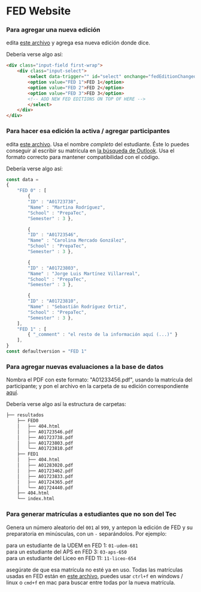 # FED Website

### Para agregar una nueva edición
edita [este archivo](resultados/index.html#L36) y agrega esa nueva edición donde dice. 

Debería verse algo así:

```html
<div class="input-field first-wrap">
    <div class="input-select">
        <select data-trigger="" id="select" onchange="fedEditionChanged()">
        <option value="FED 1">FED 1</option>
        <option value="FED 2">FED 2</option>
        <option value="FED 3">FED 3</option>
        <!-- ADD NEW FED EDITIONS ON TOP OF HERE -->
        </select>
    </div>
</div>
```

### Para hacer esa edición la activa / agregar participantes
edita [este archivo](js/data.js). Usa el nombre *completo* del estudiante. Éste lo puedes conseguir al escribir su matrícula en [la búsqueda de Outlook](https://outlook.office365.com/people/). Usa el formato correcto para mantener compatibilidad con el código.

Debería verse algo así:

```JavaScript
const data = 
{
    "FED 0" : [
        { 
        "ID" : "A01723738", 
        "Name" : "Martina Rodríguez",
        "School" : "PrepaTec",
        "Semester" : 3 },

        { 
        "ID" : "A01723546",
        "Name" : "Carolina Mercado González",
        "School" : "PrepaTec",
        "Semester" : 3 },

        {
        "ID" : "A01723803",
        "Name" : "Jorge Luis Martínez Villarreal",
        "School" : "PrepaTec",
        "Semester" : 3 },

        { 
        "ID" : "A01723810",
        "Name" : "Sebastián Rodríguez Ortiz",
        "School" : "PrepaTec",
        "Semester" : 3 },
    ],
    "FED 1" : [
        { "_comment" : "el resto de la información aquí (...)" }
    ],
}
const defaultversion = "FED 1"
```

### Para agregar nuevas evaluaciones a la base de datos
Nombra el PDF con este formato: "A01233456.pdf", usando la matrícula del participante; y pon el archivo en la carpeta de su edición correspondiente [aquí](resultados/). 

Debería verse algo así la estructura de carpetas:

```BASH
├── resultados
    ├── FED0
    │   ├── 404.html
    │   ├── A01723546.pdf
    │   ├── A01723738.pdf
    │   ├── A01723803.pdf
    │   └── A01723810.pdf
    ├── FED1
    │   ├── 404.html
    │   ├── A01283020.pdf
    │   ├── A01723462.pdf
    │   ├── A01723833.pdf
    │   ├── A01724365.pdf
    │   └── A01724440.pdf
    ├── 404.html
    └── index.html
```

### Para generar matrículas a estudiantes que no son del Tec
Genera un número aleatorio del `001` al `999`, y antepon la edición de FED y su preparatoria en minúsculas, con un `-` separándolos. Por ejemplo:

 para un estudiante de la UDEM en FED 1: `01-udem-681`  
 para un estudiante del APS en FED 3: `03-aps-650`  
 para un estudiante del Liceo en FED 11: `11-liceo-654`  

 asegúrate de que esa matrícula no esté ya en uso. Todas las matrículas usadas en FED están en [este archivo](js/data.js), puedes usar `ctrl+f` en windows / linux o `cmd+f` en mac para buscar entre todas por la nueva matrícula.